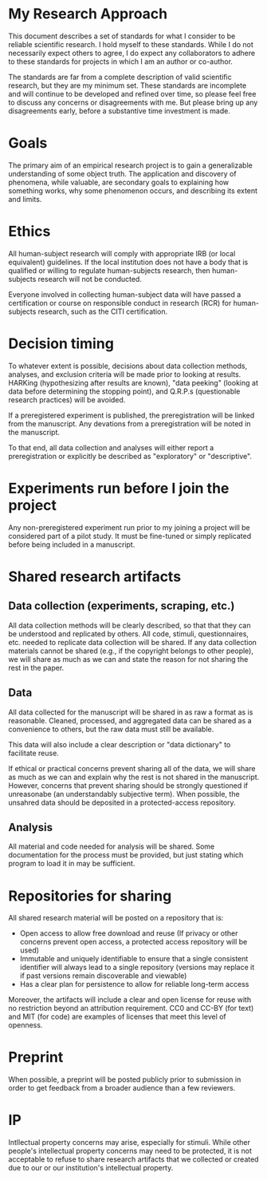 # My Research Approach

This document describes a set of standards for what I consider to be reliable scientific research. I hold myself to these standards. While I do not necessarily expect others to agree, I do expect any collaborators to adhere to these standards for projects in which I am an author or co-author.

The standards are far from a complete description of valid scientific research, but they are my minimum set. These standards are incomplete and will continue to be developed and refined over time, so please feel free to discuss any concerns or disagreements with me. But please bring up any disagreements early, before a substantive time investment is made.

# Goals

The primary aim of an empirical research project is to gain a generalizable understanding of some object truth. The application and discovery of phenomena, while valuable, are secondary goals to explaining how something works, why some phenomenon occurs, and describing its extent and limits.

# Ethics

All human-subject research will comply with appropriate IRB (or local equivalent) guidelines. If the local institution does not have a body that is qualified or willing to regulate human-subjects research, then human-subjects research will not be conducted.

Everyone involved in collecting human-subject data will have passed a certification or course on responsible conduct in research (RCR) for human-subjects research, such as the CITI certification.

# Decision timing

To whatever extent is possible, decisions about data collection methods, analyses, and exclusion criteria will be made prior to looking at results. HARKing (hypothesizing after results are known), "data peeking" (looking at data before determining the stopping point), and Q.R.P.s (questionable research practices) will be avoided. 

If a preregistered experiment is published, the preregistration will be linked from the manuscript. Any devations from a preregistration will be noted in the manuscript.

To that end, all data collection and analyses will either report a preregistration or explicitly be described as "exploratory" or "descriptive".

# Experiments run before I join the project
Any non-preregistered experiment run prior to my joining a project will be considered part of a pilot study. It must be fine-tuned or simply replicated before being included in a manuscript.


# Shared research artifacts

## Data collection (experiments, scraping, etc.)
All data collection methods will be clearly described, so that that they can be understood and replicated by others. All code, stimuli, questionnaires, etc. needed to replicate data collection will be shared. If any data collection materials cannot be shared (e.g., if the copyright belongs to other people), we will share as much as we can and state the reason for not sharing the rest in the paper. 

## Data
All data collected for the manuscript will be shared in as raw a format as is reasonable. Cleaned, processed, and aggregated data can be shared as a convenience to others, but the raw data must still be available.  

This data will also include a clear description or "data dictionary" to facilitate reuse.  

If ethical or practical concerns prevent sharing all of the data, we will share as much as we can and explain why the rest is not shared in the manuscript. However, concerns that prevent sharing should be strongly questioned if unreasonabe (an understandably subjective term). When possible, the unsahred data should be deposited in a protected-access repository.

## Analysis
All material and code needed for analysis will be shared. Some documentation for the process must be provided, but just stating which program to load it in may be sufficient.

# Repositories for sharing
All shared research material will be posted on a repository that is:
* Open access to allow free download and reuse (If privacy or other concerns prevent open access, a protected access repository will be used)
* Immutable and uniquely identifiable to ensure that a single consistent identifier will always lead to a single repository (versions may replace it if past versions remain discoverable and viewable)
* Has a clear plan for persistence to allow for reliable long-term access

Moreover, the artifacts will include a clear and open license for reuse with no restriction beyond an attribution requirement. CC0 and CC-BY (for text) and MIT (for code) are examples of licenses that meet this level of openness.

# Preprint
When possible, a preprint will be posted publicly prior to submission in order to get feedback from a broader audience than a few reviewers.

# IP
Intllectual property concerns may arise, especially for stimuli. While other people's intellectual property concerns may need to be protected, it is not acceptable to refuse to share research artifacts that we collected or created due to our or our institution's intellectual property.
